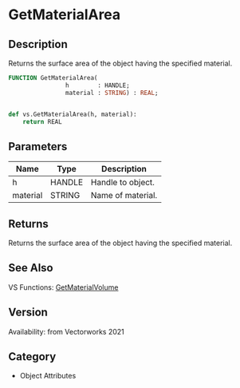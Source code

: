# GetMaterialArea

## Description
Returns the surface area of the object having the specified material.

```pascal
FUNCTION GetMaterialArea(
				h        : HANDLE;
				material : STRING) : REAL;
```

```python

def vs.GetMaterialArea(h, material):
    return REAL
```

## Parameters
|Name|Type|Description|
|---|---|---|
|h|HANDLE|Handle to object.|
|material|STRING|Name of material.|

## Returns
Returns the surface area of the object having the specified material.

## See Also
VS Functions:
[GetMaterialVolume](GetMaterialVolume.md)

## Version
Availability: from Vectorworks 2021
## Category
* Object Attributes


